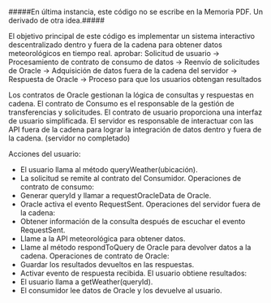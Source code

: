#####En última instancia, este código no se escribe en la Memoria PDF. Un derivado de otra idea.#####


El objetivo principal de este código es implementar un sistema interactivo descentralizado dentro y fuera de la cadena para obtener datos meteorológicos en tiempo real.
aprobar:
Solicitud de usuario → Procesamiento de contrato de consumo de datos → Reenvío de solicitudes de Oracle → Adquisición de datos fuera de la cadena del servidor → Respuesta de Oracle → Proceso para que los usuarios obtengan resultados

Los contratos de Oracle gestionan la lógica de consultas y respuestas en cadena.
El contrato de Consumo es el responsable de la gestión de transferencias y solicitudes.
El contrato de usuario proporciona una interfaz de usuario simplificada.
El servidor es responsable de interactuar con las API fuera de la cadena para lograr la integración de datos dentro y fuera de la cadena. (servidor no completado)


Acciones del usuario:
- El usuario llama al método queryWeather(ubicación).
- La solicitud se remite al contrato del Consumidor.
Operaciones de contrato de consumo:
- Generar queryId y llamar a requestOracleData de Oracle.
- Oracle activa el evento RequestSent.
Operaciones del servidor fuera de la cadena:
- Obtener información de la consulta después de escuchar el evento RequestSent.
- Llame a la API meteorológica para obtener datos.
- Llame al método respondToQuery de Oracle para devolver datos a la cadena.
Operaciones de contrato de Oracle:
- Guardar los resultados devueltos en las respuestas.
- Activar evento de respuesta recibida.
El usuario obtiene resultados:
- El usuario llama a getWeather(queryId).
- El consumidor lee datos de Oracle y los devuelve al usuario.
